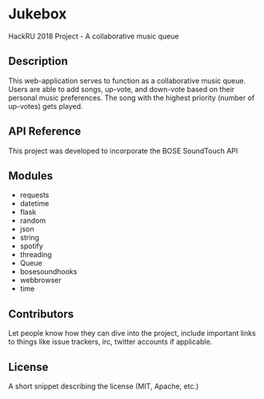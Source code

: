 # Jukebox
HackRU 2018 Project - A collaborative music queue

## Description
This web-application serves to function as a collaborative music queue. Users are able to add songs, up-vote, and down-vote based on their personal music preferences. The song with the highest priority (number of up-votes) gets played. 

## API Reference

This project was developed to incorporate the BOSE SoundTouch API 

## Modules 

* requests            
* datetime 
* flask                 
* random
* json                  
* string
* spotify               
* threading
* Queue                 
* bosesoundhooks
* webbrowser            
* time 

## Contributors

Let people know how they can dive into the project, include important links to things like issue trackers, irc, twitter accounts if applicable.

## License

A short snippet describing the license (MIT, Apache, etc.)
